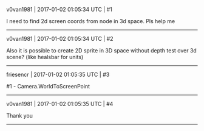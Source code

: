 v0van1981 | 2017-01-02 01:05:34 UTC | #1

I need to find 2d screen coords from node in 3d space. Pls help me

-------------------------

v0van1981 | 2017-01-02 01:05:34 UTC | #2

Also it is possible to create 2D sprite in 3D space without depth test over 3d scene? (like healsbar for units)

-------------------------

friesencr | 2017-01-02 01:05:35 UTC | #3

#1 - Camera.WorldToScreenPoint

-------------------------

v0van1981 | 2017-01-02 01:05:35 UTC | #4

Thank you

-------------------------

